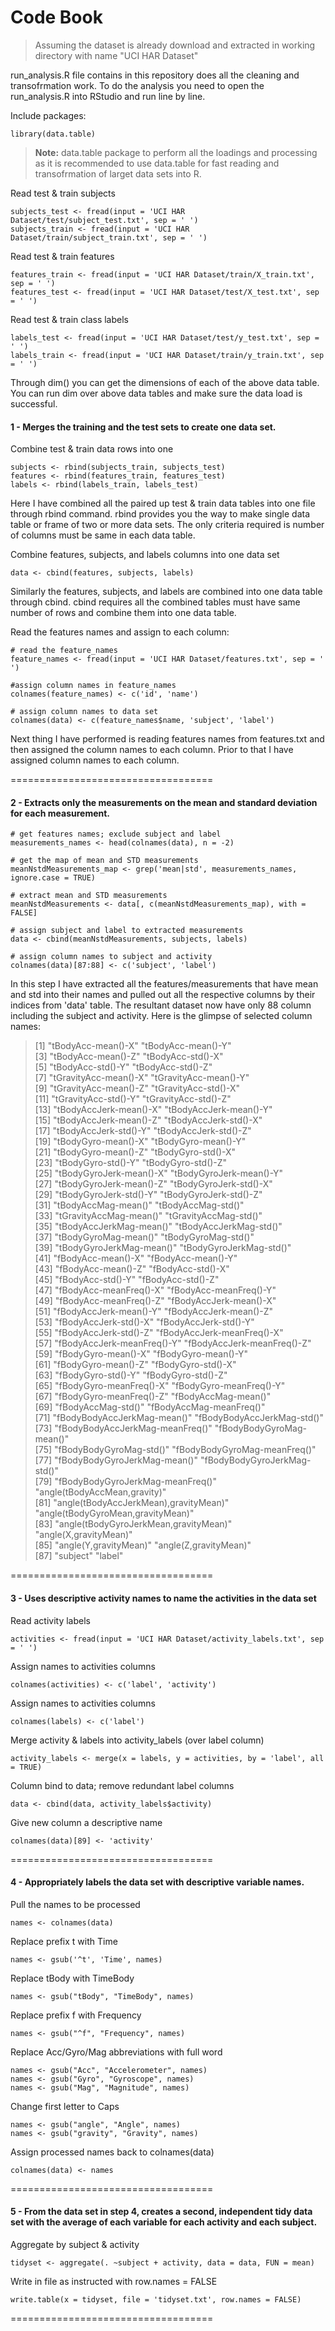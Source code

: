 # Code Book

> Assuming the dataset is already download and extracted in working directory with name "UCI HAR Dataset"

run_analysis.R file contains in this repository does all the cleaning and transofrmation work. To do the analysis you need to open the run_analysis.R into RStudio and run line by line.

Include packages:
```
library(data.table)
```
> **Note:** data.table package to perform all the loadings and processing as it is recommended to use data.table for fast reading and transofrmation of larget data sets into R.


Read test & train subjects
```
subjects_test <- fread(input = 'UCI HAR Dataset/test/subject_test.txt', sep = ' ')
subjects_train <- fread(input = 'UCI HAR Dataset/train/subject_train.txt', sep = ' ')
```

Read test & train features 
```
features_train <- fread(input = 'UCI HAR Dataset/train/X_train.txt', sep = ' ')
features_test <- fread(input = 'UCI HAR Dataset/test/X_test.txt', sep = ' ')
```

Read test & train class labels 
```
labels_test <- fread(input = 'UCI HAR Dataset/test/y_test.txt', sep = ' ')
labels_train <- fread(input = 'UCI HAR Dataset/train/y_train.txt', sep = ' ')
```

Through dim(<datatable>) you can get the dimensions of each of the above data table. You can run dim over above data tables and make sure the data load is successful.


#### 1 - Merges the training and the test sets to create one data set.

Combine test & train data rows into one
```
subjects <- rbind(subjects_train, subjects_test)
features <- rbind(features_train, features_test)
labels <- rbind(labels_train, labels_test)
```
Here I have combined all the paired up test & train data tables into one file through rbind command. rbind provides you the way to make single data table or frame of two or more data sets. The only criteria required is number of columns must be same in each data table.

Combine features, subjects, and labels columns into one data set
```
data <- cbind(features, subjects, labels)
```
Similarly the features, subjects, and labels are combined into one data table through cbind. cbind requires all the combined tables must have same number of rows and combine them into one data table.

Read the features names and assign to each column:
```
# read the feature_names
feature_names <- fread(input = 'UCI HAR Dataset/features.txt', sep = ' ')

#assign column names in feature_names
colnames(feature_names) <- c('id', 'name')

# assign column names to data set
colnames(data) <- c(feature_names$name, 'subject', 'label')
```
Next thing I have performed is reading features names from features.txt and then assigned the column names to each column. Prior to that I have assigned column names to each column.

===================================


#### 2 - Extracts only the measurements on the mean and standard deviation for each measurement.

```
# get features names; exclude subject and label
measurements_names <- head(colnames(data), n = -2)

# get the map of mean and STD measurements
meanNstdMeasurements_map <- grep('mean|std', measurements_names, ignore.case = TRUE)

# extract mean and STD measurements
meanNstdMeasurements <- data[, c(meanNstdMeasurements_map), with = FALSE]

# assign subject and label to extracted measurements
data <- cbind(meanNstdMeasurements, subjects, labels)

# assign column names to subject and activity
colnames(data)[87:88] <- c('subject', 'label')
```
In this step I have extracted all the features/measurements that have mean and std into their names and pulled out all the respective columns by their indices from 'data' table. The resultant dataset now have only 88 column including the subject and activity.
Here is the glimpse of selected column names:

> [1] "tBodyAcc-mean()-X"                    "tBodyAcc-mean()-Y"                   
 [3] "tBodyAcc-mean()-Z"                    "tBodyAcc-std()-X"                    
 [5] "tBodyAcc-std()-Y"                     "tBodyAcc-std()-Z"                    
 [7] "tGravityAcc-mean()-X"                 "tGravityAcc-mean()-Y"                
 [9] "tGravityAcc-mean()-Z"                 "tGravityAcc-std()-X"                 
[11] "tGravityAcc-std()-Y"                  "tGravityAcc-std()-Z"                 
[13] "tBodyAccJerk-mean()-X"                "tBodyAccJerk-mean()-Y"               
[15] "tBodyAccJerk-mean()-Z"                "tBodyAccJerk-std()-X"                
[17] "tBodyAccJerk-std()-Y"                 "tBodyAccJerk-std()-Z"                
[19] "tBodyGyro-mean()-X"                   "tBodyGyro-mean()-Y"                  
[21] "tBodyGyro-mean()-Z"                   "tBodyGyro-std()-X"                   
[23] "tBodyGyro-std()-Y"                    "tBodyGyro-std()-Z"                   
[25] "tBodyGyroJerk-mean()-X"               "tBodyGyroJerk-mean()-Y"              
[27] "tBodyGyroJerk-mean()-Z"               "tBodyGyroJerk-std()-X"               
[29] "tBodyGyroJerk-std()-Y"                "tBodyGyroJerk-std()-Z"               
[31] "tBodyAccMag-mean()"                   "tBodyAccMag-std()"                   
[33] "tGravityAccMag-mean()"                "tGravityAccMag-std()"                
[35] "tBodyAccJerkMag-mean()"               "tBodyAccJerkMag-std()"               
[37] "tBodyGyroMag-mean()"                  "tBodyGyroMag-std()"                  
[39] "tBodyGyroJerkMag-mean()"              "tBodyGyroJerkMag-std()"              
[41] "fBodyAcc-mean()-X"                    "fBodyAcc-mean()-Y"                   
[43] "fBodyAcc-mean()-Z"                    "fBodyAcc-std()-X"                    
[45] "fBodyAcc-std()-Y"                     "fBodyAcc-std()-Z"                    
[47] "fBodyAcc-meanFreq()-X"                "fBodyAcc-meanFreq()-Y"               
[49] "fBodyAcc-meanFreq()-Z"                "fBodyAccJerk-mean()-X"               
[51] "fBodyAccJerk-mean()-Y"                "fBodyAccJerk-mean()-Z"               
[53] "fBodyAccJerk-std()-X"                 "fBodyAccJerk-std()-Y"                
[55] "fBodyAccJerk-std()-Z"                 "fBodyAccJerk-meanFreq()-X"           
[57] "fBodyAccJerk-meanFreq()-Y"            "fBodyAccJerk-meanFreq()-Z"           
[59] "fBodyGyro-mean()-X"                   "fBodyGyro-mean()-Y"                  
[61] "fBodyGyro-mean()-Z"                   "fBodyGyro-std()-X"                   
[63] "fBodyGyro-std()-Y"                    "fBodyGyro-std()-Z"                   
[65] "fBodyGyro-meanFreq()-X"               "fBodyGyro-meanFreq()-Y"              
[67] "fBodyGyro-meanFreq()-Z"               "fBodyAccMag-mean()"                  
[69] "fBodyAccMag-std()"                    "fBodyAccMag-meanFreq()"              
[71] "fBodyBodyAccJerkMag-mean()"           "fBodyBodyAccJerkMag-std()"           
[73] "fBodyBodyAccJerkMag-meanFreq()"       "fBodyBodyGyroMag-mean()"             
[75] "fBodyBodyGyroMag-std()"               "fBodyBodyGyroMag-meanFreq()"         
[77] "fBodyBodyGyroJerkMag-mean()"          "fBodyBodyGyroJerkMag-std()"          
[79] "fBodyBodyGyroJerkMag-meanFreq()"      "angle(tBodyAccMean,gravity)"         
[81] "angle(tBodyAccJerkMean),gravityMean)" "angle(tBodyGyroMean,gravityMean)"    
[83] "angle(tBodyGyroJerkMean,gravityMean)" "angle(X,gravityMean)"                
[85] "angle(Y,gravityMean)"                 "angle(Z,gravityMean)"                
[87] "subject"                              "label"        

===================================


#### 3 - Uses descriptive activity names to name the activities in the data set

Read activity labels
```
activities <- fread(input = 'UCI HAR Dataset/activity_labels.txt', sep = ' ')
```

Assign names to activities columns
```
colnames(activities) <- c('label', 'activity')
```

Assign names to activities columns
```
colnames(labels) <- c('label')
```

Merge activity & labels into activity_labels (over label column)
```
activity_labels <- merge(x = labels, y = activities, by = 'label', all = TRUE)
```

Column bind to data; remove redundant label columns
```
data <- cbind(data, activity_labels$activity)
```

Give new column a descriptive name
```
colnames(data)[89] <- 'activity'
```

===================================


#### 4 - Appropriately labels the data set with descriptive variable names.

Pull the names to be processed
```
names <- colnames(data)
```

Replace prefix t with Time
```
names <- gsub('^t', 'Time', names)
```

Replace tBody with TimeBody
```
names <- gsub("tBody", "TimeBody", names)
```

Replace prefix f with Frequency
```
names <- gsub("^f", "Frequency", names)
```

Replace Acc/Gyro/Mag abbreviations with full word
```
names <- gsub("Acc", "Accelerometer", names)
names <- gsub("Gyro", "Gyroscope", names)
names <- gsub("Mag", "Magnitude", names)
```

Change first letter to Caps
```
names <- gsub("angle", "Angle", names)
names <- gsub("gravity", "Gravity", names)
```

Assign processed names back to colnames(data)
```
colnames(data) <- names
```

===================================


#### 5 - From the data set in step 4, creates a second, independent tidy data set with the average of each variable for each activity and each subject.

Aggregate by subject & activity
```
tidyset <- aggregate(. ~subject + activity, data = data, FUN = mean)
```

Write in file as instructed with row.names = FALSE
```
write.table(x = tidyset, file = 'tidyset.txt', row.names = FALSE)
```

===================================
